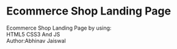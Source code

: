 # <h1>Ecommerce Shop Landing Page</h1>
Ecommerce Shop Landing Page by using: 
<br/>
HTML5 CSS3 And JS
<br/>
Author:Abhinav Jaiswal
